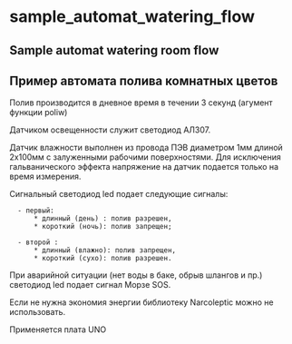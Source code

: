 # sample_automat_watering_flow

## Sample automat watering room flow

## Пример автомата полива комнатных цветов

  Полив производится в дневное время
  в течении 3 секунд (агумент функции poliw)

  Датчиком освещенности служит светодиод АЛ307.

  Датчик влажности выполнен из провода ПЭВ диаметром 1мм
  длиной 2х100мм с залуженными рабочими поверхностями.
  Для исключения гальванического эффекта напряжение
  на датчик подается только на время измерения.

  Сигнальный светодиод led подает следующие сигналы:

      - первый:
          * длинный (день) : полив разрешен,
          * короткий (ночь): полив запрещен;

      - второй :
          * длинный (влажно): полив запрещен,
          * короткий (сухо): полив разрешен.

  При аварийной ситуации (нет воды в баке, обрыв шлангов и пр.)
  светодиод led подает сигнал Морзе SOS.

  Если не нужна экономия энергии библиотеку Narcoleptic 
  можно не использовать.

  Применяется плата UNO

